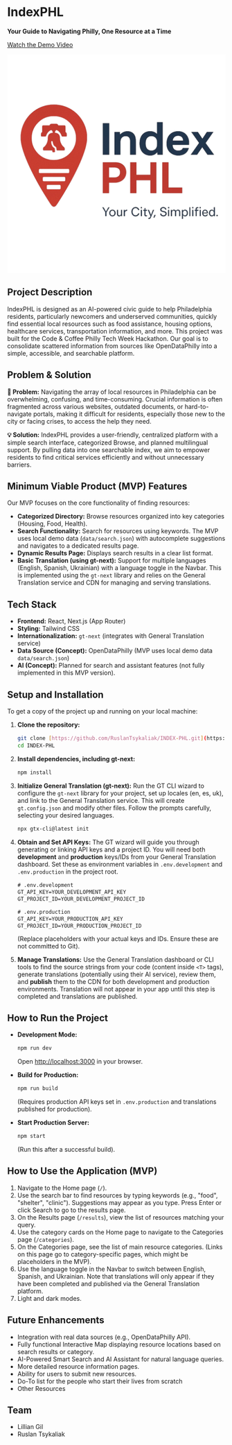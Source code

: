 # IndexPHL




**Your Guide to Navigating Philly, One Resource at a Time**

[Watch the Demo Video](https://www.youtube.com/embed/YDASd6kd8J8?si=-f6b5JowM_czbh7w)

![IndexPHL Logo](public/logo.png) 

## Project Description

IndexPHL is designed as an AI-powered civic guide to help Philadelphia residents, particularly newcomers and underserved communities, quickly find essential local resources such as food assistance, housing options, healthcare services, transportation information, and more. This project was built for the Code & Coffee Philly Tech Week Hackathon. Our goal is to consolidate scattered information from sources like OpenDataPhilly into a simple, accessible, and searchable platform.

## Problem & Solution

**🚨 Problem:** Navigating the array of local resources in Philadelphia can be overwhelming, confusing, and time-consuming. Crucial information is often fragmented across various websites, outdated documents, or hard-to-navigate portals, making it difficult for residents, especially those new to the city or facing crises, to access the help they need.

**💡 Solution:** IndexPHL provides a user-friendly, centralized platform with a simple search interface, categorized Browse, and planned multilingual support. By pulling data into one searchable index, we aim to empower residents to find critical services efficiently and without unnecessary barriers.

## Minimum Viable Product (MVP) Features

Our MVP focuses on the core functionality of finding resources:

* **Categorized Directory:** Browse resources organized into key categories (Housing, Food, Health).
* **Search Functionality:** Search for resources using keywords. The MVP uses local demo data (`data/search.json`) with autocomplete suggestions and navigates to a dedicated results page.
* **Dynamic Results Page:** Displays search results in a clear list format.
* **Basic Translation (using gt-next):** Support for multiple languages (English, Spanish, Ukrainian) with a language toggle in the Navbar. This is implemented using the `gt-next` library and relies on the General Translation service and CDN for managing and serving translations.

## Tech Stack

* **Frontend:** React, Next.js (App Router)
* **Styling:** Tailwind CSS
* **Internationalization:** `gt-next` (integrates with General Translation service)
* **Data Source (Concept):** OpenDataPhilly (MVP uses local demo data `data/search.json`)
* **AI (Concept):** Planned for search and assistant features (not fully implemented in this MVP version).

## Setup and Installation

To get a copy of the project up and running on your local machine:

1.  **Clone the repository:**
    ```bash
    git clone [https://github.com/RuslanTsykaliak/INDEX-PHL.git](https://github.com/RuslanTsykaliak/INDEX-PHL.git)
    cd INDEX-PHL
    ```

2.  **Install dependencies, including gt-next:**
    ```bash
    npm install
    ```

3.  **Initialize General Translation (gt-next):**
    Run the GT CLI wizard to configure the `gt-next` library for your project, set up locales (en, es, uk), and link to the General Translation service. This will create `gt.config.json` and modify other files. Follow the prompts carefully, selecting your desired languages.

    ```bash
    npx gtx-cli@latest init
    ```

4.  **Obtain and Set API Keys:**
    The GT wizard will guide you through generating or linking API keys and a project ID. You will need both **development** and **production** keys/IDs from your General Translation dashboard. Set these as environment variables in `.env.development` and `.env.production` in the project root.

    ```env
    # .env.development
    GT_API_KEY=YOUR_DEVELOPMENT_API_KEY
    GT_PROJECT_ID=YOUR_DEVELOPMENT_PROJECT_ID
    ```

    ```env
    # .env.production
    GT_API_KEY=YOUR_PRODUCTION_API_KEY
    GT_PROJECT_ID=YOUR_PRODUCTION_PROJECT_ID
    ```
    (Replace placeholders with your actual keys and IDs. Ensure these are not committed to Git).

5.  **Manage Translations:**
    Use the General Translation dashboard or CLI tools to find the source strings from your code (content inside `<T>` tags), generate translations (potentially using their AI service), review them, and **publish** them to the CDN for both development and production environments. Translation will not appear in your app until this step is completed and translations are published.

## How to Run the Project

* **Development Mode:**
    ```bash
    npm run dev
    ```
    Open [http://localhost:3000](http://localhost:3000) in your browser.

* **Build for Production:**
    ```bash
    npm run build
    ```
    (Requires production API keys set in `.env.production` and translations published for production).

* **Start Production Server:**
    ```bash
    npm start
    ```
    (Run this after a successful build).

## How to Use the Application (MVP)

1.  Navigate to the Home page (`/`).
2.  Use the search bar to find resources by typing keywords (e.g., "food", "shelter", "clinic"). Suggestions may appear as you type. Press Enter or click Search to go to the results page.
3.  On the Results page (`/results`), view the list of resources matching your query.
4.  Use the category cards on the Home page to navigate to the Categories page (`/categories`).
5.  On the Categories page, see the list of main resource categories. (Links on this page go to category-specific pages, which might be placeholders in the MVP).
6.  Use the language toggle in the Navbar to switch between English, Spanish, and Ukrainian. Note that translations will only appear if they have been completed and published via the General Translation platform.
7. Light and dark modes.

## Future Enhancements

* Integration with real data sources (e.g., OpenDataPhilly API).
* Fully functional Interactive Map displaying resource locations based on search results or category.
* AI-Powered Smart Search and AI Assistant for natural language queries.
* More detailed resource information pages.
* Ability for users to submit new resources.
* Do-To list for the people who start their lives from scratch
* Other Resources

## Team

* Lillian Gil
* Ruslan Tsykaliak
